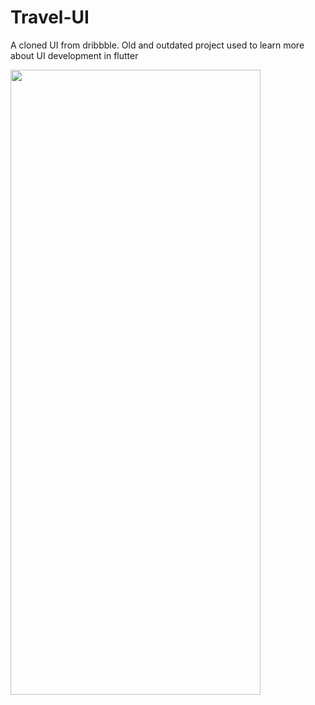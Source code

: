 # Travel-UI
A cloned UI from dribbble. Old and outdated project used to learn more about UI development in flutter

<!--![Screenshot_1711970427](https://github.com/LavenderBridge/Travel-UI/assets/71207110/e4f30898-a912-44d4-a7aa-1c8d97e750a8)-->
<img src="https://github.com/LavenderBridge/Travel-UI/assets/71207110/e4f30898-a912-44d4-a7aa-1c8d97e750a8" width="400" height="1000"/>
